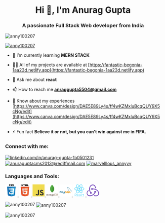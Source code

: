 <h1 align="center">Hi 👋, I'm Anurag Gupta</h1>
<h3 align="center">A passionate Full Stack Web developer from India</h3>

<p align="left"> <img src="https://komarev.com/ghpvc/?username=anny100207&label=Profile%20views&color=0e75b6&style=flat" alt="anny100207" /> </p>

<p align="left"> <a href="https://github.com/ryo-ma/github-profile-trophy"><img src="https://github-profile-trophy.vercel.app/?username=anny100207" alt="anny100207" /></a> </p>

- 🌱 I’m currently learning **MERN STACK**

- 👨‍💻 All of my projects are available at [https://fantastic-begonia-1aa23d.netlify.app](https://fantastic-begonia-1aa23d.netlify.app)

- 💬 Ask me about **react**

- 📫 How to reach me **anraggupta5504@gmail.com**

- 📄 Know about my experiences [https://www.canva.com/design/DAE5E89Ly4s/ff4wKZMxluBcqQUY9X5cNg/edit](https://www.canva.com/design/DAE5E89Ly4s/ff4wKZMxluBcqQUY9X5cNg/edit)

- ⚡ Fun fact **Believe it or not, but you can't win against me in FIFA.**

<h3 align="left">Connect with me:</h3>
<p align="left">
<a href="https://linkedin.com/in/linkedin.com/in/anurag-gupta-1b0501231" target="blank"><img align="center" src="https://raw.githubusercontent.com/rahuldkjain/github-profile-readme-generator/master/src/images/icons/Social/linked-in-alt.svg" alt="linkedin.com/in/anurag-gupta-1b0501231" height="30" width="40" /></a>
<a href="https://fb.com/anuraguptacms2013@rediffmail.com" target="blank"><img align="center" src="https://raw.githubusercontent.com/rahuldkjain/github-profile-readme-generator/master/src/images/icons/Social/facebook.svg" alt="anuraguptacms2013@rediffmail.com" height="30" width="40" /></a>
<a href="https://instagram.com/marvelllous_annyyy" target="blank"><img align="center" src="https://raw.githubusercontent.com/rahuldkjain/github-profile-readme-generator/master/src/images/icons/Social/instagram.svg" alt="marvelllous_annyyy" height="30" width="40" /></a>
</p>

<h3 align="left">Languages and Tools:</h3>
<p align="left"> <a href="https://www.w3schools.com/css/" target="_blank" rel="noreferrer"> <img src="https://raw.githubusercontent.com/devicons/devicon/master/icons/css3/css3-original-wordmark.svg" alt="css3" width="40" height="40"/> </a> <a href="https://www.w3.org/html/" target="_blank" rel="noreferrer"> <img src="https://raw.githubusercontent.com/devicons/devicon/master/icons/html5/html5-original-wordmark.svg" alt="html5" width="40" height="40"/> </a> <a href="https://developer.mozilla.org/en-US/docs/Web/JavaScript" target="_blank" rel="noreferrer"> <img src="https://raw.githubusercontent.com/devicons/devicon/master/icons/javascript/javascript-original.svg" alt="javascript" width="40" height="40"/> </a> <a href="https://www.mongodb.com/" target="_blank" rel="noreferrer"> <img src="https://raw.githubusercontent.com/devicons/devicon/master/icons/mongodb/mongodb-original-wordmark.svg" alt="mongodb" width="40" height="40"/> </a> <a href="https://www.mysql.com/" target="_blank" rel="noreferrer"> <img src="https://raw.githubusercontent.com/devicons/devicon/master/icons/mysql/mysql-original-wordmark.svg" alt="mysql" width="40" height="40"/> </a> <a href="https://reactjs.org/" target="_blank" rel="noreferrer"> <img src="https://raw.githubusercontent.com/devicons/devicon/master/icons/react/react-original-wordmark.svg" alt="react" width="40" height="40"/> </a> <a href="https://redux.js.org" target="_blank" rel="noreferrer"> <img src="https://raw.githubusercontent.com/devicons/devicon/master/icons/redux/redux-original.svg" alt="redux" width="40" height="40"/> </a> </p>

<p><img align="left" src="https://github-readme-stats.vercel.app/api/top-langs?username=anny100207&show_icons=true&locale=en&layout=compact" alt="anny100207" /></p>

<p>&nbsp;<img align="center" src="https://github-readme-stats.vercel.app/api?username=anny100207&show_icons=true&locale=en" alt="anny100207" /></p>

<p><img align="center" src="https://github-readme-streak-stats.herokuapp.com/?user=anny100207&" alt="anny100207" /></p>

